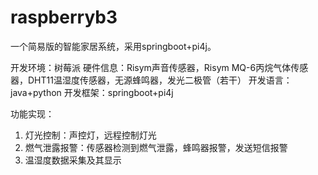 # raspberryb3
一个简易版的智能家居系统，采用springboot+pi4j。

开发环境：树莓派
硬件信息：Risym声音传感器，Risym MQ-6丙烷气体传感器，DHT11温湿度传感器，无源蜂鸣器，发光二极管（若干）
开发语言：java+python
开发框架：springboot+pi4j

功能实现：
1. 灯光控制：声控灯，远程控制灯光
2. 燃气泄露报警：传感器检测到燃气泄露，蜂鸣器报警，发送短信报警
3. 温湿度数据采集及其显示
